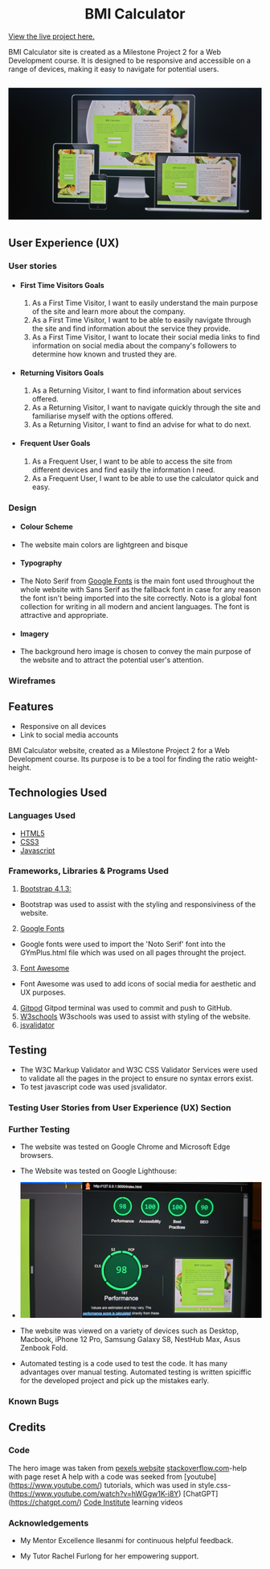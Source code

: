<h1 align="center">BMI Calculator</h1>

[View the live project here.](https://krasi5.github.io/Milestone2/)

BMI Calculator site is created as a Milestone Project 2 for a Web Development course. It is designed to be responsive and accessible on a range of devices, making it easy to navigate for potential users.

<h2 text-align="center"><img src="assets/documents/bmi_responsive.jpg"></h2>


## User Experience (UX)

 ### User stories
       
  -   #### First Time Visitors Goals
  
      1. As a First Time Visitor, I want to easily understand the main purpose of the site and learn more about the company.
      2. As a First Time Visitor, I want to be able to easily navigate through the site and find information about the service they provide.
      3. As a First Time Visitor, I want to locate their social media links to find information on social media about the company's followers to determine how known and trusted they are.
 

  -   #### Returning Visitors Goals
      1. As a Returning Visitor, I want to find information about services offered.
      2. As a Returning Visitor, I want to navigate quickly through the site and familiarise myself with the options offered.
      3. As a Returning Visitor, I want to find an advise for what to do next. 
  
  -   #### Frequent User Goals
      1. As a Frequent User, I want to be able to access the site from different devices and find easily the information I need.
      2. As a Frequent User, I want to be able to use the calculator quick and easy.
      
  
 ### Design

 -  #### Colour Scheme
  -   The website main colors are lightgreen and bisque
 -  #### Typography
  -   The Noto Serif from [Google Fonts](https://fonts.google.com/) is the main font used throughout the whole website with Sans Serif as the fallback font in case for any reason the font isn't being imported into the site correctly. Noto is a global font collection for writing in all modern and ancient languages. The font is attractive and appropriate. 
 -  #### Imagery
   - The background hero image is chosen to convey the main purpose of the website and to attract the potential user's attention.

 ### Wireframes

 ## Features
  - Responsive on all devices
  - Link to social media accounts
 
  BMI Calculator website, created as a Milestone Project 2 for a Web Development course. Its purpose is to be a tool for finding the ratio weight-height.
## Technologies Used

### Languages Used 
-   [HTML5](https://en.wikipedia.org/wiki/HTML5)
-   [CSS3](https://en.wikipedia.org/wiki/CSS)
-   [Javascript](https://en.wikipedia.org/wiki/JavaScript)

### Frameworks, Libraries & Programs Used
1. [Bootstrap 4.1.3:](https://getbootstrap.com/docs/4.1/getting-started/introduction/)
 - Bootstrap was used to assist with the styling and responsiviness of the website.
 2. [Google Fonts](https://fonts.google.com/)
 - Google fonts were used to import the 'Noto Serif' font into the GYmPlus.html file which was used on all pages throught the project.
 3. [Font Awesome](https://fontawesome.com/)
 - Font Awesome was used to add icons of social media for aesthetic and UX purposes.
 4. [Gitpod](https://gitpod.io/) 
  Gitpod terminal was used to commit and push to GitHub.
 5. [W3schools](https://www.w3schools.com/) 
 W3schools was used to assist with styling of the website.
 6. [jsvalidator](https://jsvalidator.com/)
## Testing
 - The W3C Markup Validator and W3C CSS Validator Services were used to validate all the pages in the project to ensure no syntax errors exist.
 - To test javascript code was used jsvalidator.


### Testing User Stories from User Experience (UX) Section

### Further Testing
-  The website was tested on Google Chrome and Microsoft Edge browsers.
-  The Website was tested on Google Lighthouse:
-  <img src="assets/documents/lighthouse.jpg">
-  The website was viewed on a variety of devices such as Desktop, Macbook, iPhone 12 Pro, Samsung Galaxy S8, NestHub Max, Asus Zenbook Fold.

- Automated testing is a  code used to test the code. It has many advantages over manual testing. Automated testing is written spiciffic for the developed project and pick up the mistakes early.

### Known Bugs

## Credits

### Code
The hero image was taken from [pexels website](https://www.pexels.com/)
[stackoverflow.com](https://stackoverflow.com/)-help with page reset
A help with a code was seeked from [youtube] (https://www.youtube.com/) tutorials, which was used in style.css-(https://www.youtube.com/watch?v=hWGgw1K-i8Y)
[ChatGPT] (https://chatgpt.com/)
[Code Institute](https://learn.codeinstitute.net/ci_program/level5diplomainwebappdevelopment) learning videos

### Acknowledgements

-  My Mentor Excellence Ilesanmi for continuous helpful feedback.

-  My Tutor Rachel Furlong for her empowering support.
